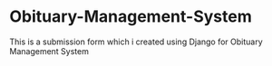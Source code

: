 # Obituary-Management-System
This is a submission form which i created using Django for  Obituary Management System
